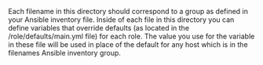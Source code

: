Each filename in this directory should correspond to a group as defined in your Ansible inventory file. Inside of each file in this directory you can define variables that override defaults (as located in the /role/defaults/main.yml file) for each role. The value you use for the variable in these file will be used in place of the default for any host which is in the filenames Ansible inventory group.